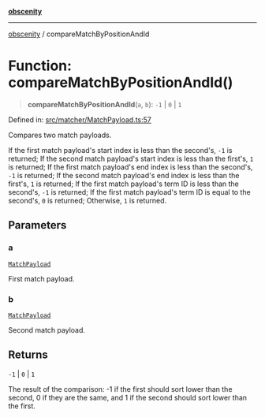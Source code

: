 [**obscenity**](../README.md)

***

[obscenity](../README.md) / compareMatchByPositionAndId

# Function: compareMatchByPositionAndId()

> **compareMatchByPositionAndId**(`a`, `b`): `-1` \| `0` \| `1`

Defined in: [src/matcher/MatchPayload.ts:57](https://github.com/jo3-l/obscenity/blob/df55df57c9cde0cfef01d92ac049af8e5d6ff36a/src/matcher/MatchPayload.ts#L57)

Compares two match payloads.

If the first match payload's start index is less than the second's, `-1` is
  returned;
If the second match payload's start index is less than the first's, `1` is
  returned;
If the first match payload's end index is less than the second's, `-1` is
  returned;
If the second match payload's end index is less than the first's, `1` is
  returned;
If the first match payload's term ID is less than the second's, `-1` is
  returned;
If the first match payload's term ID is equal to the second's, `0` is
  returned;
Otherwise, `1` is returned.

## Parameters

### a

[`MatchPayload`](../interfaces/MatchPayload.md)

First match payload.

### b

[`MatchPayload`](../interfaces/MatchPayload.md)

Second match payload.

## Returns

`-1` \| `0` \| `1`

The result of the comparison: -1 if the first should sort lower than
the second, 0 if they are the same, and 1 if the second should sort lower
than the first.
